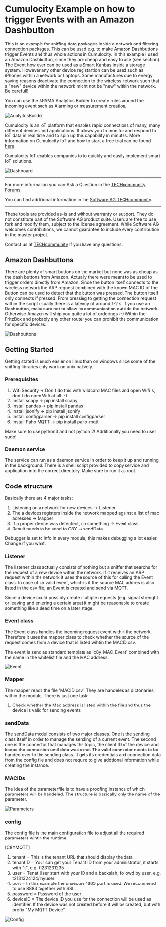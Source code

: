 # Cumulocity Example on how to trigger Events with an Amazon Dashbutton
This is an example for sniffing data packages inside a network and filtering connection packages. This can be used e.g. to make Amazon Dashbuttons trigger Events and thus whole actions in Cumulocity.
In this example I used an Amazon  Dashbutton, since they are cheap and easy to use (see section). The Event how ever can be used as a Smart Kanbas inside a storage system.
However any other device registartion can be used such as iPhones within a network or Laptops. Some manufactures due to energy saving reasons deactivate the connection to the wireless network such that a "new" device within the network might not be "new" within the network. Be carefull!

You can use the APAMA Analytics Builder to create rules around the incoming event such as Alarming or measurement creation.

![AnalyitcsBuilder](pics/AnalyticsBuilder.png)

Cumulocity is an IoT platform that enables rapid connections of many, many different devices and applications. It allows you to monitor and respond to IoT data in real time and to spin up this capability in minutes. More information on Cumulocity IoT and how to start a free trial can be found [here](https://www.softwareag.cloud/site/product/cumulocity-iot.html#/).

Cumulocity IoT enables companies to to quickly and easily implement smart IoT solutions.

![Dashboard](pics/Dashboard.png)

______________________
For more information you can Ask a Question in the [TECHcommunity Forums](http://tech.forums.softwareag.com/techjforum/forums/list.page?product=webmethods-io-b2b).

You can find additional information in the [Software AG TECHcommunity](http://techcommunity.softwareag.com/home/-/product/name/webmethods-io-b2b).
______________________

These tools are provided as-is and without warranty or support. They do not constitute part of the Software AG product suite. Users are free to use, fork and modify them, subject to the license agreement. While Software AG welcomes contributions, we cannot guarantee to include every contribution in the master project.

Contact us at [TECHcommunity](mailto:technologycommunity@softwareag.com?subject=Github/SoftwareAG) if you have any questions.


## Amazon Dashbuttons

There are plenty of smart buttons on the market but none was as cheap as the dash buttons from Amazon. Actually there were meant to be used to trigger orders directly from Amazon.
Since the button itself connects to the wireless network the ARP request combined with the known MAC ID of the Button can be used to detect that the button was pressed. The button itself only connects if pressed.
From pressing to getting the connection request within the script usually there is a latency of around 1-2 s.
If you use an Dashbutton, make sure not to allow its communication outside the network. Otherwise Amazon will ship you quite a lot of orderings :-)
Within the FritzBox and probably any other router you can prohibit the communication for specific devices.

![Dashbuttons](pics/dashbutton.png)

## Getting Started

Getting stated is much easier on linux than on windows since some of the sniffing libraries only work on unix natively.

### Prerequisites

1. Wifi Security -> Don´t do this with wildcard MAC files and open Wifi´s, don´t do open Wifi at all :-)
2. Install scapy -> pip install scapy
3. Install pandas -> pip install pandas
4. Install jsonify -> pip install jsonify
5. Install configparser -> pip install configparser
6. Install Paho MQTT -> pip install paho-mqtt

Make sure to use python3 and not python 2! Additionally you need to user sudo!

### Daemon service

The service can run as a daemon service in order to keep it up and running in the background. There is a shell script provided to copy service and application into the correct directory. Make sure to run it as root.

## Code structure

Basically there are 4 major tasks:

1. Listening on a network for new devices -> Listener
3. The a devices registers inside the network mapped against a list of mac adresses -> Mapper
2. If a proper device was detectect, do something -> Event class
4. Result needs to be send to C8Y -> sendData

Debugger is set to Info in every module, this makes debugging a lot easier. Change if you want.

### Listener

The listener class actually consists of nothing but a sniffer that searchs for the request of a new device within the network. If it receives an ARP request within the network it uses the source of this for calling the Event class.
In case of an valid event, which is if the source MAC addres is also listed in the csv file, an Event is created and send via MQTT.

Since a device could possibly create multiple requests (e.g. signal strenght or leaving and entering a certain area) it might be reasonable to create something like a dead time on a later stage.


### Event class
The Event class handles the incoming request event within the network.
Therefore it uses the mapper class to check whether the source of the request comes from a device that is listed wihtin the MACID.csv.

The event is send as standard template as 'c8y_MAC_Event' combined with the name in the whitelist file and the MAC address.

![Event](pics/Event.png)


### Mapper

The mapper reads the file 'MACID.csv'. They are handeles as dictonaries within the module. There is just one task:

1. Check whether the Mac address is listed within the file and thus the device is valid for sending events

### sendData

The sendData modul consists of two  major classes.
One is the sending class itself in order to manage the sending of a current event.
The second one is the connector  that manages the topic, the client ID of the device and keeps the connection until data was send. The valid connector needs to be handed over to the sending class. It gets its credentials and connection data from the config file and does not require to give addtional information while creating the instance.


### MACIDs

The idea of the parameterfile is to have a proofing instance of which parameters will be handeled. The structure is basically only the name of the parameter.

![Parameters](pics/MACID.png)

### config

The config file is the main configuration file to adjust all the required parameters wihtin the runtime.

  [C8YMQTT]
  1. tenant = This is the tenant URL that should display the data
  2. tenantID = Your can get your Tenant ID from your administrator, it starts with "t", e.g. t1231231235
  3. user = Tenat User start with your ID and a backslah, followd by user, e.g. t2131324124/myuser
  4. port = In this example the unsecure 1883 port is used. We recommend to use 8883 together with SSL.
  5. password  = Password of the user
  6. deviceID = The device ID you use for the connection will be used as identifier. If the device was not created before it will be created, but with prefix "My MQTT Device".

![Config](pics/config.png)

